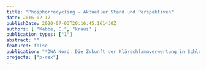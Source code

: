 ```yaml
---
title: "Phosphorrecycling – Aktueller Stand und Perspektiven"
date: 2016-02-17
publishDate: 2020-07-03T20:16:45.161430Z
authors: [ "Kabbe, C.", "kraus" ]
publication_types: ["1"]
abstract: ""
featured: false
publication: "*DWA Nord: Die Zukunft der Klärschlammverwertung in Schleswig-Holstein*"
projects: ["p-rex"]
---
```


